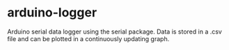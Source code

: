 # arduino-logger
Arduino serial data logger using the serial package. Data is stored in a .csv file and can be plotted in a continuously updating graph.
